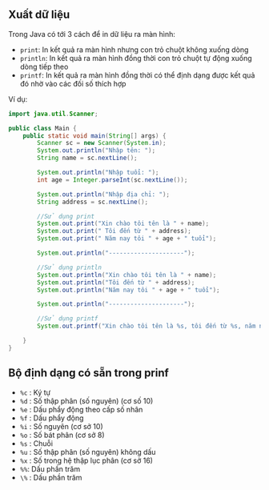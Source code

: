 ## Xuất dữ liệu  
Trong Java có tới 3 cách để in dữ liệu ra màn hình:  
- `print`: In kết quả ra màn hình nhưng con trỏ chuột không xuống dòng  
- `println`: In kết quả ra màn hình đồng thời con trỏ chuột tự động xuống dòng tiếp theo  
- `printf`: In kết quả ra màn hình đồng thời có thể định dạng được kết quả đó nhờ vào các đối số thích hợp  

Ví dụ:  
```java
import java.util.Scanner;

public class Main {
    public static void main(String[] args) {
        Scanner sc = new Scanner(System.in);
        System.out.println("Nhập tên: ");
        String name = sc.nextLine();

        System.out.println("Nhập tuổi: ");
        int age = Integer.parseInt(sc.nextLine());

        System.out.println("Nhập địa chỉ: ");
        String address = sc.nextLine();

        //Sử dụng print
        System.out.print("Xin chào tôi tên là " + name);
        System.out.print(" Tôi đến từ " + address);
        System.out.print(" Năm nay tôi " + age + " tuổi");

        System.out.println("---------------------");

        //Sử dụng println
        System.out.println("Xin chào tôi tên là " + name);
        System.out.println("Tôi đến từ " + address);
        System.out.println("Năm nay tôi " + age + " tuổi");

        System.out.println("---------------------");

        //Sử dụng printf
        System.out.printf("Xin chào tôi tên là %s, tôi đến từ %s, năm nay tôi %d", name, address, age);

    }
}
```

## Bộ định dạng có sẵn trong prinf

- `%c` : Ký tự
- `%d` : Số thập phân (số nguyên) (cơ số 10)
- `%e` : Dấu phẩy động theo cấp số nhân
- `%f` : Dấu phẩy động
- `%i` : Số nguyên (cơ sở 10)
- `%o` : Số bát phân (cơ sở 8)
- `%s` : Chuỗi
- `%u` : Số thập phân (số nguyên) không dấu
- `%x` : Số trong hệ thập lục phân (cơ sở 16)
- `%%`: Dấu phần trăm
- `\%` : Dấu phần trăm